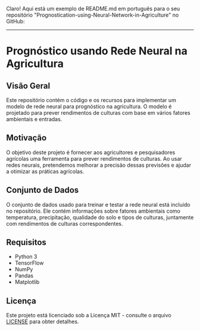 Claro! Aqui está um exemplo de README.md em português para o seu repositório "Prognostication-using-Neural-Network-in-Agriculture" no GitHub:

---

# Prognóstico usando Rede Neural na Agricultura

## Visão Geral
Este repositório contém o código e os recursos para implementar um modelo de rede neural para prognóstico na agricultura. O modelo é projetado para prever rendimentos de culturas com base em vários fatores ambientais e entradas.

## Motivação
O objetivo deste projeto é fornecer aos agricultores e pesquisadores agrícolas uma ferramenta para prever rendimentos de culturas. Ao usar redes neurais, pretendemos melhorar a precisão dessas previsões e ajudar a otimizar as práticas agrícolas.

## Conjunto de Dados
O conjunto de dados usado para treinar e testar a rede neural está incluído no repositório. Ele contém informações sobre fatores ambientais como temperatura, precipitação, qualidade do solo e tipos de culturas, juntamente com rendimentos de culturas correspondentes.

## Requisitos
- Python 3
- TensorFlow
- NumPy
- Pandas
- Matplotlib


## Licença
Este projeto está licenciado sob a Licença MIT - consulte o arquivo [LICENSE](LICENSE) para obter detalhes.

